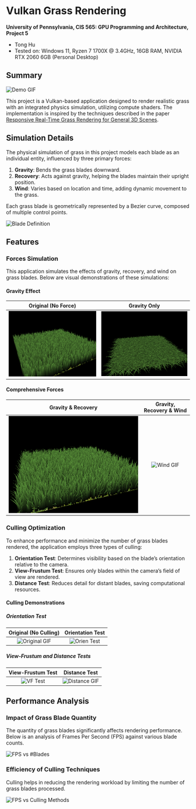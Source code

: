 # Vulkan Grass Rendering

**University of Pennsylvania, CIS 565: GPU Programming and Architecture, Project 5**

* Tong Hu
* Tested on: Windows 11, Ryzen 7 1700X @ 3.4GHz, 16GB RAM, NVIDIA RTX 2060 6GB (Personal Desktop)

## Summary

![Demo GIF](/img/demo.gif)

This project is a Vulkan-based application designed to render realistic grass with an integrated physics simulation, utilizing compute shaders. The implementation is inspired by the techniques described in the paper [Responsive Real-Time Grass Rendering for General 3D Scenes](https://www.cg.tuwien.ac.at/research/publications/2017/JAHRMANN-2017-RRTG/JAHRMANN-2017-RRTG-draft.pdf).

## Simulation Details

The physical simulation of grass in this project models each blade as an individual entity, influenced by three primary forces:

1. **Gravity**: Bends the grass blades downward.
2. **Recovery**: Acts against gravity, helping the blades maintain their upright position.
3. **Wind**: Varies based on location and time, adding dynamic movement to the grass.

Each grass blade is geometrically represented by a Bezier curve, composed of multiple control points.

![Blade Definition](./img/blade_model.jpg)

## Features

### Forces Simulation

This application simulates the effects of gravity, recovery, and wind on grass blades. Below are visual demonstrations of these simulations:

#### Gravity Effect

|  Original (No Force) | Gravity Only |
|:--------------------:|:-------------:|
| ![No Force Pic](/img/no_force_no_cull.png)   | ![Gravity Pic](/img/gravity_no_cull.png) |

#### Comprehensive Forces

| Gravity & Recovery | Gravity, Recovery & Wind |
|:------------------:|:-------------------------:|
| ![Recovery Pic](/img/recovery_no_cull.png) | ![Wind GIF](#)           |

### Culling Optimization

To enhance performance and minimize the number of grass blades rendered, the application employs three types of culling:

1. **Orientation Test**: Determines visibility based on the blade’s orientation relative to the camera.
2. **View-Frustum Test**: Ensures only blades within the camera’s field of view are rendered.
3. **Distance Test**: Reduces detail for distant blades, saving computational resources.

#### Culling Demonstrations

##### Orientation Test

|  Original (No Culling) | Orientation Test |
|:------------------:|:------------:|
|  ![Original GIF](#)  | ![Orien Test](#) |

##### View-Frustum and Distance Tests

|  View-Frustum Test | Distance Test |
|:------------------:|:------------:|
|  ![VF Test](#)  | ![Distance GIF](#) |

## Performance Analysis

### Impact of Grass Blade Quantity

The quantity of grass blades significantly affects rendering performance. Below is an analysis of Frames Per Second (FPS) against various blade counts.

![FPS vs #Blades](#)

### Efficiency of Culling Techniques

Culling helps in reducing the rendering workload by limiting the number of grass blades processed.

![FPS vs Culling Methods](#)
